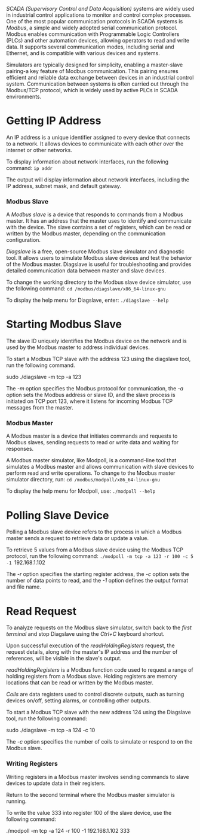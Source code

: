 _SCADA (Supervisory Control and Data Acquisition)_ systems are widely used in industrial control applications to monitor and control complex processes. One of the most popular communication protocols in SCADA systems is _Modbus_, a simple and widely adopted serial communication protocol. Modbus enables communication with Programmable Logic Controllers (PLCs) and other automation devices, allowing operators to read and write data. It supports several communication modes, including serial and Ethernet, and is compatible with various devices and systems.

Simulators are typically designed for simplicity, enabling a master-slave pairing-a key feature of Modbus communication. This pairing ensures efficient and reliable data exchange between devices in an industrial control system. Communication between systems is often carried out through the Modbus/TCP protocol, which is widely used by active PLCs in SCADA environments.
# Getting IP Address

An IP address is a unique identifier assigned to every device that connects to a network. It allows devices to communicate with each other over the internet or other networks.

To display information about network interfaces, run the following command:
`ip addr`

The output will display information about network interfaces, including the IP address, subnet mask, and default gateway.
### Modbus Slave

A _Modbus slave_ is a device that responds to commands from a Modbus master. It has an address that the master uses to identify and communicate with the device. The slave contains a set of registers, which can be read or written by the Modbus master, depending on the communication configuration.

_Diagslave_ is a free, open-source Modbus slave simulator and diagnostic tool. It allows users to simulate Modbus slave devices and test the behavior of the Modbus master. Diagslave is useful for troubleshooting and provides detailed communication data between master and slave devices.

To change the working directory to the Modbus slave device simulator, use the following command:
`cd /modbus/diagslave/x86_64-linux-gnu`

To display the help menu for Diagslave, enter:
`./diagslave --help`
# Starting Modbus Slave

The slave ID uniquely identifies the Modbus device on the network and is used by the Modbus master to address individual devices.

To start a Modbus TCP slave with the address 123 using the diagslave tool, run the following command.

sudo ./diagslave -m tcp -a 123

The _-m_ option specifies the Modbus protocol for communication, the _-a_ option sets the Modbus address or slave ID, and the slave process is initiated on TCP port 123, where it listens for incoming Modbus TCP messages from the master.

### Modbus Master

A Modbus master is a device that initiates commands and requests to Modbus slaves, sending requests to read or write data and waiting for responses.

A Modbus master simulator, like Modpoll, is a command-line tool that simulates a Modbus master and allows communication with slave devices to perform read and write operations.
To change to the Modbus master simulator directory, run:
`cd /modbus/modpoll/x86_64-linux-gnu`

To display the help menu for Modpoll, use:
`./modpoll --help`
# Polling Slave Device

Polling a Modbus slave device refers to the process in which a Modbus master sends a request to retrieve data or update a value.

To retrieve 5 values from a Modbus slave device using the Modbus TCP protocol, run the following command:
`./modpoll -m tcp -a 123 -r 100 -c 5 -1 `192.168.1.102

The _-r_ option specifies the starting register address, the _-c_ option sets the number of data points to read, and the _-1_ option defines the output format and file name.
# Read Request

To analyze requests on the Modbus slave simulator, switch back to the _first terminal_ and stop Diagslave using the _Ctrl+C_ keyboard shortcut.

Upon successful execution of the _readHoldingRegisters_ request, the request details, along with the master's IP address and the number of references, will be visible in the slave's output.

_readHoldingRegisters_ is a Modbus function code used to request a range of holding registers from a Modbus slave. Holding registers are memory locations that can be read or written by the Modbus master.

_Coils_ are data registers used to control discrete outputs, such as turning devices on/off, setting alarms, or controlling other outputs.

To start a Modbus TCP slave with the new address 124 using the Diagslave tool, run the following command:

sudo ./diagslave -m tcp -a 124 -c 10

The _-c_ option specifies the number of coils to simulate or respond to on the Modbus slave.

### Writing Registers

Writing registers in a Modbus master involves sending commands to slave devices to update data in their registers.

Return to the second terminal where the Modbus master simulator is running.

To write the value 333 into register 100 of the slave device, use the following command:

./modpoll -m tcp -a 124 -r 100 -1 192.168.1.102 333

